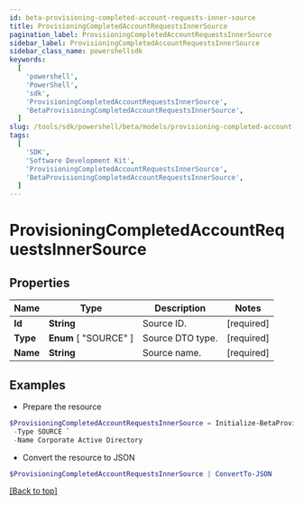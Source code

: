 ```yaml
---
id: beta-provisioning-completed-account-requests-inner-source
title: ProvisioningCompletedAccountRequestsInnerSource
pagination_label: ProvisioningCompletedAccountRequestsInnerSource
sidebar_label: ProvisioningCompletedAccountRequestsInnerSource
sidebar_class_name: powershellsdk
keywords:
  [
    'powershell',
    'PowerShell',
    'sdk',
    'ProvisioningCompletedAccountRequestsInnerSource',
    'BetaProvisioningCompletedAccountRequestsInnerSource',
  ]
slug: /tools/sdk/powershell/beta/models/provisioning-completed-account-requests-inner-source
tags:
  [
    'SDK',
    'Software Development Kit',
    'ProvisioningCompletedAccountRequestsInnerSource',
    'BetaProvisioningCompletedAccountRequestsInnerSource',
  ]
---
```


# ProvisioningCompletedAccountRequestsInnerSource

## Properties

| Name     | Type                  | Description      | Notes      |
| -------- | --------------------- | ---------------- | ---------- |
| **Id**   | **String**            | Source ID.       | [required] |
| **Type** | **Enum** [ "SOURCE" ] | Source DTO type. | [required] |
| **Name** | **String**            | Source name.     | [required] |

## Examples

- Prepare the resource

```powershell
$ProvisioningCompletedAccountRequestsInnerSource = Initialize-BetaProvisioningCompletedAccountRequestsInnerSource  -Id 4e4d982dddff4267ab12f0f1e72b5a6d `
 -Type SOURCE `
 -Name Corporate Active Directory
```

- Convert the resource to JSON

```powershell
$ProvisioningCompletedAccountRequestsInnerSource | ConvertTo-JSON
```

[[Back to top]](#)
